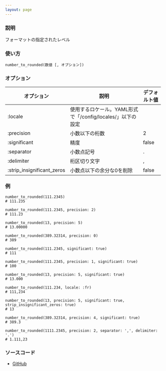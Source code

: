 ```yaml
---
layout: page
---
```

### 説明
フォーマットの指定されたレベル

### 使い方
    number_to_rounded(数値 [, オプション])

### オプション

オプション                      | 説明                                            | デフォルト値
---------------------------|-----------------------------------------------|-------
:locale                    | 使用するロケール。YAML形式で「/config/locales/」以下の設定 |
:precision                 | 小数以下の桁数                                   | 2
:significant               | 精度                                            | false
:separator                 | 小数点記号                                      | .
:delimiter                 | 桁区切り文字                                     | ,
:strip_insignificant_zeros | 小数点以下の余分な0を削除                          | false

### 例
    number_to_rounded(111.2345)
    # 111.235

    number_to_rounded(111.2345, precision: 2)
    # 111.23

    number_to_rounded(13, precision: 5)
    # 13.00000

    number_to_rounded(389.32314, precision: 0)
    # 389

    number_to_rounded(111.2345, significant: true)
    # 111

    number_to_rounded(111.2345, precision: 1, significant: true)
    # 100

    number_to_rounded(13, precision: 5, significant: true)
    # 13.000

    number_to_rounded(111.234, locale: :fr)
    # 111,234

    number_to_rounded(13, precision: 5, significant: true, strip_insignificant_zeros: true)
    # 13

    number_to_rounded(389.32314, precision: 4, significant: true)
    # 389.3

    number_to_rounded(1111.2345, precision: 2, separator: ',', delimiter: '.')
    # 1.111,23

### ソースコード
* [GitHub](https://github.com/rails/rails/blob/f33d52c95217212cbacc8d5e44b5a8e3cdc6f5b3/activesupport/lib/active_support/number_helper.rb#L226)